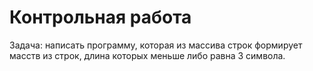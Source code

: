 # Контрольная работа

Задача: написать программу, которая из массива строк формирует масств из строк, длина которых меньше либо равна 3 символа.

